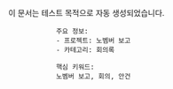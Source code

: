 이 문서는 테스트 목적으로 자동 생성되었습니다.
                
                주요 정보:
                - 프로젝트: 노벰버 보고
                - 카테고리: 회의록
                
                핵심 키워드:
                노벰버 보고, 회의, 안건